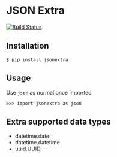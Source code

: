 JSON Extra
=====
[![Build Status](https://travis-ci.org/den4uk/jsonextra.svg?branch=master)](https://travis-ci.org/den4uk/jsonextra)


## Installation

```
$ pip install jsonextra
```


## Usage

Use `json` as normal once imported

```
>>> import jsonextra as json
```


## Extra supported data types

- datetime.date
- datetime.datetime
- uuid.UUID
